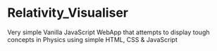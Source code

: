 # Relativity_Visualiser
Very simple Vanilla JavaScript WebApp that attempts to display tough concepts in Physics using simple HTML, CSS &amp; JavaScript
